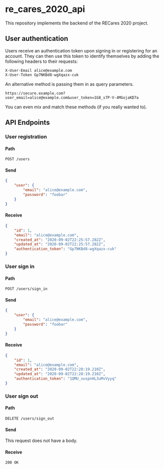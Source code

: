 # re_cares_2020_api

This repository implements the backend of the RECares 2020 project.

## User authentication

Users receive an authentication token upon signing in or registering for an
account. They can then use this token to identify themselves by adding the
following headers to their requests:

```
X-User-Email alice@example.com
X-User-Token Gp7NKBd8-wgXqazx-cuk
```

An alternative method is passing them in as query parameters.

```
https://secure.example.com?user_email=alice@example.com&user_token=1G8_s7P-V-4MGojaKD7a
```

You can even mix and match these methods (if you really wanted to).

## API Endpoints

### User registration

#### Path

`POST /users`

#### Send


```json
{
    "user": {
        "email": "alice@example.com",
        "password": "foobar"
    }
}
```

#### Receive

```json
{
    "id": 1,
    "email": "alice@example.com",
    "created_at": "2020-09-02T22:25:57.282Z",
    "updated_at": "2020-09-02T22:25:57.282Z",
    "authentication_token": "Gp7NKBd8-wgXqazx-cuk"
}
```

### User sign in

#### Path

`POST /users/sign_in`

#### Send

```json
{
    "user": {
        "email": "alice@example.com",
        "password": "foobar"
    }
}
```

#### Receive

```json
{
    "id": 1,
    "email": "alice@example.com",
    "created_at": "2020-09-02T22:28:19.210Z",
    "updated_at": "2020-09-02T22:28:19.210Z",
    "authentication_token": "1QMU_xuspnHL3uMvVyyq"
}
```

### User sign out

#### Path

`DELETE /users/sign_out`

#### Send

This request does not have a body.

#### Receive

`200 OK`
